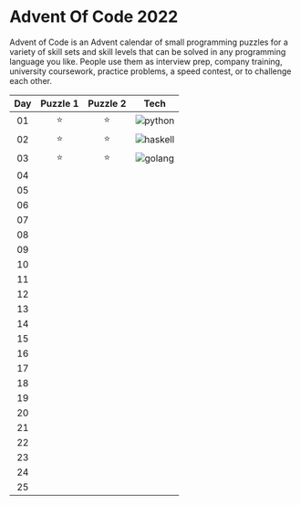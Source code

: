 # Advent Of Code 2022

Advent of Code is an Advent calendar of small programming puzzles for a variety of skill sets and skill levels that can be solved in any programming language you like. People use them as interview prep, company training, university coursework, practice problems, a speed contest, or to challenge each other.

| Day | Puzzle 1 | Puzzle 2 |                                             Tech                                             |
| :-: | :------: | :------: | :------------------------------------------------------------------------------------------: |
| 01  |  :star:  |  :star:  | ![python](https://img.shields.io/badge/Python-3776AB?style=flat&logo=python&logoColor=white) |
| 02  |  :star:  |  :star:  |       ![haskell](https://img.shields.io/badge/-Haskell-884a84?style=flat&logo=haskell)       |
| 03  |  :star:  |  :star:  |           ![golang](https://img.shields.io/badge/-Golang-white?style=flat&logo=Go)           |
| 04  |          |          |                                                                                              |
| 05  |          |          |                                                                                              |
| 06  |          |          |                                                                                              |
| 07  |          |          |                                                                                              |
| 08  |          |          |                                                                                              |
| 09  |          |          |                                                                                              |
| 10  |          |          |                                                                                              |
| 11  |          |          |                                                                                              |
| 12  |          |          |                                                                                              |
| 13  |          |          |                                                                                              |
| 14  |          |          |                                                                                              |
| 15  |          |          |                                                                                              |
| 16  |          |          |                                                                                              |
| 17  |          |          |                                                                                              |
| 18  |          |          |                                                                                              |
| 19  |          |          |                                                                                              |
| 20  |          |          |                                                                                              |
| 21  |          |          |                                                                                              |
| 22  |          |          |                                                                                              |
| 23  |          |          |                                                                                              |
| 24  |          |          |                                                                                              |
| 25  |          |          |                                                                                              |
